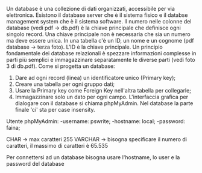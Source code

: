 Un database è una collezione di dati organizzati, accessibile per via elettronica.
Esistono il database server che è il sistema fisico e il databse management system che è il sistema software.
Il numero nelle colonne del database (vedi pdf -> db.pdf) è la chiave principale che definisce ogni singolo record.
Una chiave principale non è necessaria che sia un numero ma deve essere unica.
In una tabella c'è un ID, un nome e un cognome (pdf database -> terza foto).
L'ID è la chiave principale.
Un principio fondamentale dei database relazionali è spezzare informazioni complesse in parti più semplici e immagazzinare separatamente le diverse parti (vedi foto 3 di db.pdf).
Come si progetta un database:
1) Dare ad ogni record (linea) un identificatore unico (Primary key);
2) Creare una tabella per ogni gruppo dati;
3) Usare la Primary key come Foreign Key nell'altra tabella per collegarle;
4) Immagazzinare solo un dato per ogni campo.
L'interfaccia grafica per dialogare con il database si chiama phpMyAdmin.
Nel database la parte finale 'ci' sta per case insensity.

Utente phpMyAdmin:
-username: pswrite;
-hostname: local;
-password: faina;

CHAR -> max caratteri 255
VARCHAR -> bisogna specificare il numero di caratteri, il massimo di caratteri è 65.535

Per connettersi ad un database bisogna usare l'hostname, lo user e la password del database